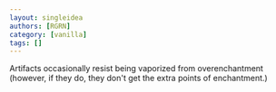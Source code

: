 ```yaml
---
layout: singleidea
authors: [RGRN]
category: [vanilla]
tags: []
---
```

Artifacts occasionally resist being vaporized from overenchantment (however, if they do, they don't get the extra points of enchantment.)
